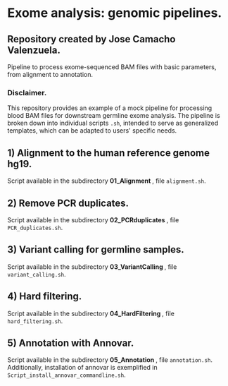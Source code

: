 # Exome analysis: genomic pipelines.
## Repository created by Jose Camacho Valenzuela.
Pipeline to process exome-sequenced BAM files with basic parameters, from alignment to annotation.

### Disclaimer.
This repository provides an example of a mock pipeline for processing blood BAM files for downstream germline exome analysis. The pipeline is broken down into individual scripts `.sh`, intended to serve as generalized templates, which can be adapted to users' specific needs.

## 1) Alignment to the human reference genome hg19.
Script available in the subdirectory <b> 01_Alignment </b>, file `alignment.sh`.

## 2) Remove PCR duplicates.
Script available in the subdirectory <b> 02_PCRduplicates </b>, file `PCR_duplicates.sh`.

## 3) Variant calling for germline samples.
Script available in the subdirectory <b> 03_VariantCalling </b>, file `variant_calling.sh`.

## 4) Hard filtering.
Script available in the subdirectory <b> 04_HardFiltering </b>, file `hard_filtering.sh`.

## 5) Annotation with Annovar.
Script available in the subdirectory <b> 05_Annotation </b>, file `annotation.sh`.
Additionally, installation of annovar is exemplified in `Script_install_annovar_commandline.sh`.


